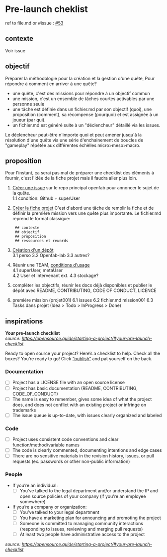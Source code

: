# Pre-launch cheklist
ref to file.md or #issue : [#53](https://github.com/openfab-lab/openfab/issues/53)
## contexte
Voir issue
## objectif
Préparer la méthodologie pour la création et la gestion d'une quête, 
Pour répondre à comment en arriver à une quête?
- une quête, c'est des missions pour répondre à un objectif commun
- une mission, c'est un ensemble de tâches courtes activables par une personne seule
- une tâche est définie dans un fichier.md par son objectif (quoi), une proposition (comment), sa récompense (pourquoi) et est assignée à un joueur (par qui).
- un fichier.md est généré suite à un "déclencheur" détaillé via les issues.  

Le déclencheur peut-être n'importe quoi et peut amener jusqu'à la résolution d'une quête via une série d'enchainement de boucles de "gameplay" répétée aux différentes échèlles micro>meso>macro.

## proposition
Pour l'instant, ça serai pas mal de préparer une checklist des éléments à fournir, c'est l'idée de la fiche projet mais il faudra aller plus loin. 

1. [Créer une issue]() sur le repo principal openfab pour annoncer le sujet de la quête.    
	1.1 condition: Github + superUser
2. [Créer la fiche projet]() C'est d'abord une tâche de remplir la fiche et de définir la première mission vers une quête plus importante. 
	Le fichier.md reprend le format classique:   
	
		## contexte
		## objectif
		## proposition
		## ressources et rewards
3. [Création d'un dépôt]()   
	3.1 perso
	3.2 Openfab-lab
	3.3 autres?
4. Réunir une TEAM, [conditions d'usage]()   
	4.1 superUser, metaUser     
	4.2 User et intervenant ext.
	4.3 stockage?
5. compléter les objectifs, réunir les docs déjà disponibles et publier le dépôt avec README, CONTRIBUTING, CODE OF CONDUCT, LICENCE
6. première mission (projet001)
	6.1 issues
	6.2 fichier.md mission001
	6.3 Tasks dans projet (Idea > Todo > InProgress > Done)

## inspirations

**Your pre-launch checklist**  
*source: https://opensource.guide/starting-a-project/#your-pre-launch-checklist*  

Ready to open source your project? Here’s a checklist to help. Check all the boxes? You’re ready to go! Click [“publish”](https://help.github.com/articles/making-a-private-repository-public/) and pat yourself on the back.

### Documentation
- [ ] Project has a LICENSE file with an open source license
- [ ] Project has basic documentation (README, CONTRIBUTING, CODE_OF_CONDUCT)
- [ ] The name is easy to remember, gives some idea of what the project does, and does not conflict with an existing project or infringe on trademarks
- [ ] The issue queue is up-to-date, with issues clearly organized and labeled

### Code
- [ ] Project uses consistent code conventions and clear function/method/variable names
- [ ] The code is clearly commented, documenting intentions and edge cases
- [ ] There are no sensitive materials in the revision history, issues, or pull requests (ex. passwords or other non-public information)

### People
- If you’re an individual:
  - [ ] You've talked to the legal department and/or understand the IP and open source policies of your company (if you're an employee somewhere)
- If you’re a company or organization:
  - [ ] You've talked to your legal department
  - [ ] You have a marketing plan for announcing and promoting the project
  - [ ] Someone is committed to managing community interactions (responding to issues, reviewing and merging pull requests)
  - [ ] At least two people have administrative access to the project

*source: https://opensource.guide/starting-a-project/#your-pre-launch-checklist*
